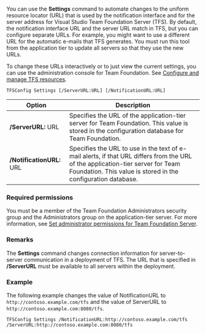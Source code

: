 You can use the **Settings** command to automate changes to the uniform resource locator (URL)
that is used by the notification interface and for the server address for Visual Studio Team Foundation Server (TFS).
By default, the notification interface URL and the server URL match in TFS, but you can configure separate URLs.
For example, you might want to use a different URL for the automatic e-mails that TFS generates.
You must run this tool from the application tier to update all servers so that they use the new URLs.

To change these URLs interactively or to just view the current settings, you can use the administration console for Team Foundation. See [Configure and manage TFS resources](https://msdn.microsoft.com/library/d553c7b0-e794-41dc-a7ef-91d7a5e1e46b).

	TFSConfig Settings [/ServerURL:URL] [/NotificationURL:URL]

<table>
	<thead>
		<tr>
			<th>Option</th>
			<th>Description</th>
		</tr>
	</thead>
	<tbody>
		<tr>
			<td><strong>/ServerURL:</strong> URL</td>
			<td>Specifies the URL of the application-tier server for Team Foundation. This value is stored in the configuration database for Team Foundation.</td>
		</tr>
		<tr>
			<td><strong>/NotificationURL:</strong> URL</td>
			<td>Specifies the URL to use in the text of e-mail alerts, if that URL differs from the URL of the application-tier server for Team Foundation. This value is stored in the configuration database.</td>
		</tr>
	</tbody>
</table>

### Required permissions

You must be a member of the Team Foundation Administrators security group and the Administrators group on the application-tier server. For more information, see [Set administrator permissions for Team Foundation Server](https://msdn.microsoft.com/library/ed578715-f4d2-4042-b797-5f97abde9973).

### Remarks

The **Settings** command changes connection information for server-to-server communication in a deployment of TFS. The URL that is specified in **/ServerURL** must be available to all servers within the deployment.

### Example

The following example changes the value of NotificationURL to `http://contoso.example.com/tfs` and the value of ServerURL to `http://contoso.example.com:8080/tfs`.

    TFSConfig Settings /NotificationURL:http://contoso.example.com/tfs /ServerURL:http://contoso.example.com:8080/tfs

